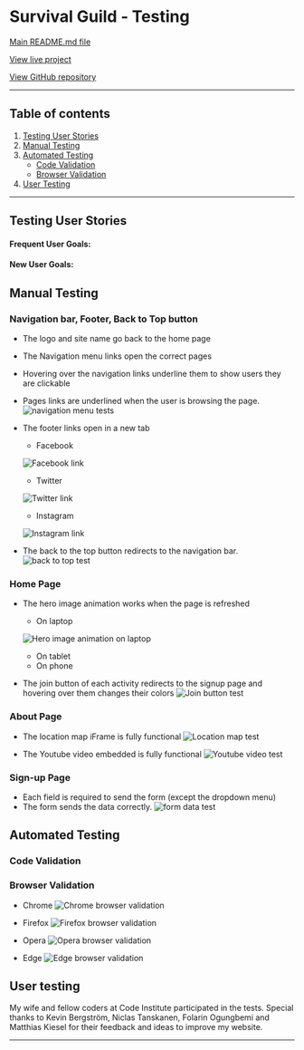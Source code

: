 # Survival Guild - Testing 

[Main README.md file](/README.md)

[View live project](https://ludovicleguen.github.io/Abyss-Dive-Club/)

[View GitHub repository](https://github.com/LudovicLeGuen/Abyss-Dive-Club)

***
## Table of contents
1. [Testing User Stories](#Testing-User-Stories)
2. [Manual Testing](#Manual-Testing)
3. [Automated Testing](#Automated-Testing) 
     - [Code Validation](#Code-Validation)
     - [Browser Validation](#Browser-Validation)
4. [User Testing](#User-Testing)


***

## Testing User Stories
#### Frequent User Goals:
#### New User Goals:

## Manual Testing
### Navigation bar, Footer, Back to Top button
* The logo and site name go back to the home page
* The Navigation menu links open the correct pages
* Hovering over the navigation links underline them to show users they are clickable
* Pages links are underlined when the user is browsing the page.
![navigation menu tests](assets/testing-files/navigation-bar/nav%20bar.gif)

* The footer links open in a new tab
     * Facebook

     ![Facebook link](assets/testing-files/footer/facebook.gif)

     * Twitter

     ![Twitter link](assets/testing-files/footer/twitter.gif)

     * Instagram 

     ![Instagram link](assets/testing-files/footer/instagram.gif)   

* The back to the top button redirects to the navigation bar.
![back to top test](assets/testing-files/homepage/back%20to%20top.gif) 

### Home Page
* The hero image animation works when the page is refreshed
     * On laptop

     ![Hero image animation on laptop](assets/testing-files/homepage/animation.gif) 

     * On tablet
     * On phone

* The join button of each activity redirects to the signup page and hovering over them  changes their colors
![Join button test](assets/testing-files/homepage/join%20button.gif) 

### About Page
* The location map iFrame is fully functional 
![Location map test](assets/testing-files/about-page/map.gif)

* The Youtube video embedded is fully functional 
![Youtube video test](assets/testing-files/about-page/video.gif)

### Sign-up Page
* Each field is required to send the form (except the dropdown menu)
* The form sends the data correctly. 
![form data test](assets/testing-files/signup-page/form.gif)

## Automated Testing
### Code Validation
### Browser Validation
* Chrome 
![Chrome browser validation](assets/testing-files/homepage/chrome.PNG)

* Firefox 
![Firefox browser validation](assets/testing-files/homepage/firefox.PNG)

* Opera 
![Opera browser validation](assets/testing-files/homepage/opera.PNG)

* Edge 
![Edge browser validation](assets/testing-files/homepage/edge.PNG)

## User testing 
My wife and fellow coders at Code Institute participated in the tests. Special thanks to Kevin Bergström, Niclas Tanskanen, Folarin Ogungbemi and Matthias Kiesel for their feedback and ideas to improve my website.

***